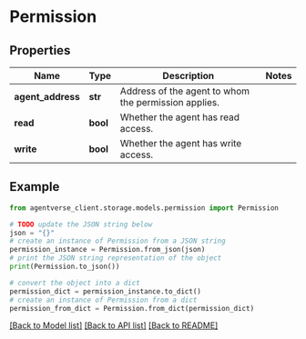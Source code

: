 # Permission


## Properties

Name | Type | Description | Notes
------------ | ------------- | ------------- | -------------
**agent_address** | **str** | Address of the agent to whom the permission applies. | 
**read** | **bool** | Whether the agent has read access. | 
**write** | **bool** | Whether the agent has write access. | 

## Example

```python
from agentverse_client.storage.models.permission import Permission

# TODO update the JSON string below
json = "{}"
# create an instance of Permission from a JSON string
permission_instance = Permission.from_json(json)
# print the JSON string representation of the object
print(Permission.to_json())

# convert the object into a dict
permission_dict = permission_instance.to_dict()
# create an instance of Permission from a dict
permission_from_dict = Permission.from_dict(permission_dict)
```
[[Back to Model list]](../README.md#documentation-for-models) [[Back to API list]](../README.md#documentation-for-api-endpoints) [[Back to README]](../README.md)


